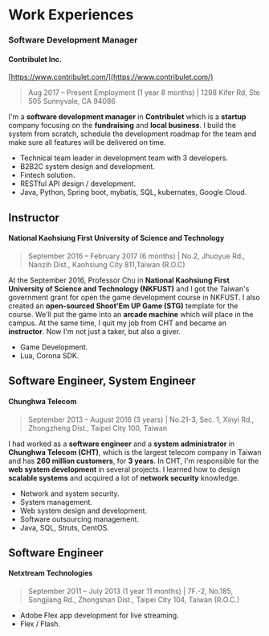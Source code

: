 # Work Experiences

### Software Development Manager

#### Contribulet Inc. 

[https://www.contribulet.com/](https://www.contribulet.com/)

> Aug 2017 – Present Employment \(1 year 8 months\) \| 1298 Kifer Rd, Ste 505 Sunnyvale, CA 94086

I'm a **software development manager** in **Contribulet** which is a **startup** company focusing on the **fundraising** and **local business**. I build the system from scratch, schedule the development roadmap for the team and make sure all features will be delivered on time.

* Technical team leader in development team with 3 developers.
* B2B2C system design and development.
* Fintech solution.
* RESTful API design / development.
* Java, Python, Spring boot, mybatis, SQL, kubernates, Google Cloud.

## Instructor

#### National Kaohsiung First University of Science and Technology 

> September 2016 – February 2017 \(6 months\) \| No.2, Jhuoyue Rd., Nanzih Dist., Kaohsiung City 811,Taiwan \(R.O.C\)

At the September 2016, Professor Chu in **National Kaohsiung First University of Science and Technology \(NKFUST\)** and I got the Taiwan's government grant for open the game development course in NKFUST. I also created an **open-sourced Shoot'Em UP Game \(STG\)** template for the course. We'll put the game into an **arcade machine** which will place in the campus. At the same time, I quit my job from CHT and became an **instructor**. Now I'm not just a taker, but also a giver.

* Game Development.
* Lua, Corona SDK.

## Software Engineer, System Engineer

#### Chunghwa Telecom 

> September 2013 – August 2016 \(3 years\) \| No.21-3, Sec. 1, Xinyi Rd., Zhongzheng Dist., Taipei City 100, Taiwan

I had worked as a **software engineer** and a **system administrator** in **Chunghwa Telecom \(CHT\)**, which is the largest telecom company in Taiwan and has **260 million customers**, for **3 years**. In CHT, I'm responsible for the **web system development** in several projects. I learned how to design **scalable systems** and acquired a lot of **network security** knowledge.

* Network and system security.
* System management.
* Web system design and development.
* Software outsourcing management.
* Java, SQL, Struts, CentOS.

## Software Engineer

#### Netxtream Technologies 

> September 2011 – July 2013 \(1 year 11 months\) \| 7F.-2, No.185, Songjiang Rd., Zhongshan Dist., Taipei City 104, Taiwan \(R.O.C.\)

* Adobe Flex app development for live streaming.
* Flex / Flash.

